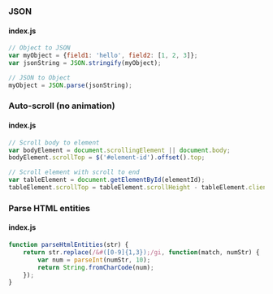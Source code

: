 ### JSON
#### index.js
```javascript
// Object to JSON
var myObject = {field1: 'hello', field2: [1, 2, 3]};
var jsonString = JSON.stringify(myObject);

// JSON to Object
myObject = JSON.parse(jsonString);
```

### Auto-scroll (no animation)
#### index.js
```javascript
// Scroll body to element
var bodyElement = document.scrollingElement || document.body;
bodyElement.scrollTop = $('#element-id').offset().top;

// Scroll element with scroll to end
var tableElement = document.getElementById(elementId);
tableElement.scrollTop = tableElement.scrollHeight - tableElement.clientHeight;
```

### Parse HTML entities
#### index.js
```javascript
function parseHtmlEntities(str) {
    return str.replace(/&#([0-9]{1,3});/gi, function(match, numStr) {
        var num = parseInt(numStr, 10);
        return String.fromCharCode(num);
    });
}
```

